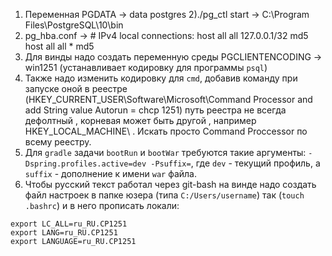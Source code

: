 1) Переменная PGDATA -> data postgres
2)./pg_ctl start -> C:\Program Files\PostgreSQL\10\bin
3) pg_hba.conf -> # IPv4 local connections:
                 host    all             all             127.0.0.1/32            md5
                 host    all             all             *            md5
4) Для винды надо создать переменную среды PGCLIENTENCODING -> win1251 (устанавливает кодировку для программы `psql`)
5) Также надо изменить кодировку для `cmd`, добавив команду при запуске оной в реестре (HKEY_CURRENT_USER\Software\Microsoft\Command Processor and add String value Autorun = chcp 1251) 
путь реестра не всегда дефолтный , корневая может быть другой , например HKEY_LOCAL_MACHINE\ . Искать просто Command Proccessor по всему реестру.
6) Для `gradle` задачи `bootRun` и `bootWar` требуются такие аргументы: `-Dspring.profiles.active=dev -Psuffix=`, где `dev` - текущий профиль, а `suffix` - дополнение к имени `war` файла.
7) Чтобы русский текст работал через git-bash на винде надо создать файл настроек в папке юзера (типа `C:/Users/username`) так (`touch .bashrc`) и в него прописать локали:

```
export LC_ALL=ru_RU.CP1251
export LANG=ru_RU.CP1251
export LANGUAGE=ru_RU.CP1251
```